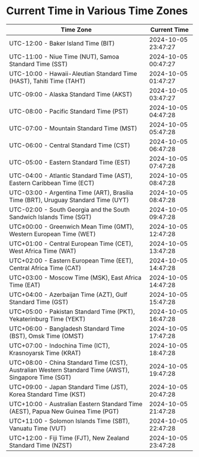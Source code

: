# Current Time in Various Time Zones

| Time Zone | Current Time |
|-----------|--------------|
| UTC-12:00 - Baker Island Time (BIT) | 2024-10-05 23:47:27 |
| UTC-11:00 - Niue Time (NUT), Samoa Standard Time (SST) | 2024-10-05 00:47:27 |
| UTC-10:00 - Hawaii-Aleutian Standard Time (HAST), Tahiti Time (TAHT) | 2024-10-05 01:47:27 |
| UTC-09:00 - Alaska Standard Time (AKST) | 2024-10-05 03:47:27 |
| UTC-08:00 - Pacific Standard Time (PST) | 2024-10-05 04:47:28 |
| UTC-07:00 - Mountain Standard Time (MST) | 2024-10-05 05:47:28 |
| UTC-06:00 - Central Standard Time (CST) | 2024-10-05 06:47:28 |
| UTC-05:00 - Eastern Standard Time (EST) | 2024-10-05 07:47:28 |
| UTC-04:00 - Atlantic Standard Time (AST), Eastern Caribbean Time (ECT) | 2024-10-05 08:47:28 |
| UTC-03:00 - Argentina Time (ART), Brasília Time (BRT), Uruguay Standard Time (UYT) | 2024-10-05 08:47:28 |
| UTC-02:00 - South Georgia and the South Sandwich Islands Time (SGT) | 2024-10-05 09:47:28 |
| UTC±00:00 - Greenwich Mean Time (GMT), Western European Time (WET) | 2024-10-05 12:47:28 |
| UTC+01:00 - Central European Time (CET), West Africa Time (WAT) | 2024-10-05 13:47:28 |
| UTC+02:00 - Eastern European Time (EET), Central Africa Time (CAT) | 2024-10-05 14:47:28 |
| UTC+03:00 - Moscow Time (MSK), East Africa Time (EAT) | 2024-10-05 14:47:28 |
| UTC+04:00 - Azerbaijan Time (AZT), Gulf Standard Time (GST) | 2024-10-05 15:47:28 |
| UTC+05:00 - Pakistan Standard Time (PKT), Yekaterinburg Time (YEKT) | 2024-10-05 16:47:28 |
| UTC+06:00 - Bangladesh Standard Time (BST), Omsk Time (OMST) | 2024-10-05 17:47:28 |
| UTC+07:00 - Indochina Time (ICT), Krasnoyarsk Time (KRAT) | 2024-10-05 18:47:28 |
| UTC+08:00 - China Standard Time (CST), Australian Western Standard Time (AWST), Singapore Time (SGT) | 2024-10-05 19:47:28 |
| UTC+09:00 - Japan Standard Time (JST), Korea Standard Time (KST) | 2024-10-05 20:47:28 |
| UTC+10:00 - Australian Eastern Standard Time (AEST), Papua New Guinea Time (PGT) | 2024-10-05 21:47:28 |
| UTC+11:00 - Solomon Islands Time (SBT), Vanuatu Time (VUT) | 2024-10-05 22:47:28 |
| UTC+12:00 - Fiji Time (FJT), New Zealand Standard Time (NZST) | 2024-10-05 23:47:28 |
